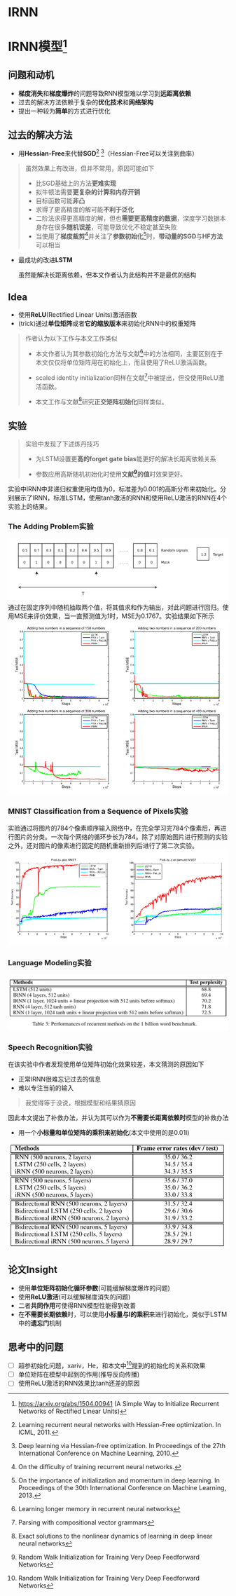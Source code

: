 # IRNN

# IRNN模型[^1]
## 问题和动机
* **梯度消失**和**梯度爆炸**的问题导致RNN模型难以学习到**远距离依赖**
* 过去的解决方法依赖于复杂的**优化技术**和**网络架构**
* 提出一种较为**简单**的方式进行优化

## 过去的解决方法
* 用**Hessian-Free**来代替**SGD**[^2] [^3]（Hessian-Free可以关注到曲率）
>虽然效果上有改进，但并不常用，原因可能如下
>  * 比SGD基础上的方法**更难实现**
>  * 拟牛顿法需要**更复杂的计算和内存开销**
>  * 目标函数可能**非凸**
>  * 求得了更高精度的解可能**不利于泛化**
>  * 二阶法求得更高精度的解，但也**需要更高精度的数据**，深度学习数据本身存在很多**随机误差**，可能导致优化不稳定甚至失败
> * 当使用了**梯度裁剪**[^5]并关注了**参数初始化**[^4]时，**带动量的SGD**与**HF方法**可以相当
* 最成功的改进**LSTM**

  虽然能解决长距离依赖，但本文作者认为此结构并不是最优的结构

## Idea
* 使用**ReLU**(Rectified Linear Units)激活函数
* (trick)通过**单位矩阵**或者**它的缩放版本**来初始化RNN中的权重矩阵

>作者认为以下工作与本文工作类似
>* 本文作者认为其参数初始化方法与文献[^6]中的方法相同，主要区别在于本文仅仅将单位矩阵用在初始化上，而且使用了ReLU激活函数。
>
>* scaled identity initialization同样在文献[^7]中被提出，但没使用ReLU激活函数。
> 
>* 本文工作与文献[^8]研究**正交矩阵初始化**同样类似。

## 实验
>实验中发现了下述炼丹技巧
> * 为LSTM设置更**高的forget gate bias**能更好的解决长距离依赖关系
> 
> * 参数应用高斯随机初始化时使用**文献[^9]的值**时效果更好。

实验中IRNN中非递归权重使用均值为0，标准差为0.001的高斯分布来初始化。分别展示了IRNN，标准LSTM，使用tanh激活的RNN和使用ReLU激活的RNN在4个实验上的结果。

### The Adding Problem实验
![Adding Problem实验](/IRNN/addingProblem.png "输入由两部分组成，第一部分是0-1范围内均匀分布的值，第二部分是掩码，最后的结果是经掩码后的两值得和")
通过在固定序列中随机抽取两个值，将其值求和作为输出，对此问题进行回归。使用MSE来评价效果，当一直预测值为1时，MSE为0.1767。实验结果如下所示
![Adding Problem实验结果](/IRNN/addingProblemResult.png "可以发现IRNN呈现出与LSTM相当的效果，但带有ReLU激活的RNN效果为何一直这么差?")

### MNIST Classification from a Sequence of Pixels实验
实验通过将图片的784个像素顺序输入网络中，在完全学习完784个像素后，再进行图片的分类。一次每个网络的循环步长为784。除了对原始图片进行预测的实验之外，还对图片的像素进行固定的随机重新排列后进行了第二次实验。
![MNIST实验结果](/IRNN/MNISTResult.png "可以发现，IRNN性能最好，超过LSTM，但带有ReLU激活的RNN效果为何一直这么差?")

### Language Modeling实验
![LanguageModel实验结果](/IRNN/LanguageModel.png "4层IRNN与LSTM表现相当(同时LSTM的参数是单层IRNN的四倍)")

### Speech Recognition实验
在该实验中作者发现使用单位矩阵初始化效果较差，本文猜测的原因如下
* 正常IRNN很难忘记过去的信息
* 难以专注当前的输入
> 我觉得等于没说，根据模型和结果猜原因

因此本文提出了补救办法，并认为其可以作为**不需要长距离依赖时**模型的补救办法
* 用一个**小标量和单位矩阵的乘积来初始化**(本文中使用的是0.01I)

![Speech Recognition实验结果](/IRNN/SpeechRecognitionResult.png "iRNN模型与LSTM相当，比标准RNN效果好")


## 论文Insight
* 使用**单位矩阵初始化循环参数**(可能缓解梯度爆炸的问题)
* 使用**ReLU激活**(可以缓解梯度消失的问题)
* 二者**共同作用**可使得RNN模型性能得到改善
* 在**不需要长期依赖**时，可以使用**小标量与I的乘积**来进行初始化，类似于LSTM中的**遗忘门**机制

## 思考中的问题
- [ ] 超参初始化问题，xariv，He，和本文中[^9]提到的初始化的关系和效果
- [ ] 单位矩阵在模型中起到的作用(推导反向传播)
- [ ] 使用ReLU激活的RNN效果比tanh还差的原因

[^1]:https://arxiv.org/abs/1504.00941 (A Simple Way to Initialize Recurrent Networks of Rectified Linear Units)

[^2]:Learning recurrent neural networks with Hessian-Free optimization. In ICML, 2011.

[^3]:Deep learning via Hessian-free optimization. In Proceedings of the 27th International Conference on Machine Learning, 2010.


[^4]:On the importance of initialization and momentum in deep learning. In Proceedings of the 30th International Conference on Machine
Learning, 2013.

[^5]:On the difficulty of training recurrent neural networks.

[^6]:Learning longer memory in recurrent neural networks

[^7]:Parsing with compositional vector grammars

[^8]:Exact solutions to the nonlinear dynamics of learning in deep linear neural networks

[^9]:Random Walk Initialization for Training Very Deep Feedforward Networks


